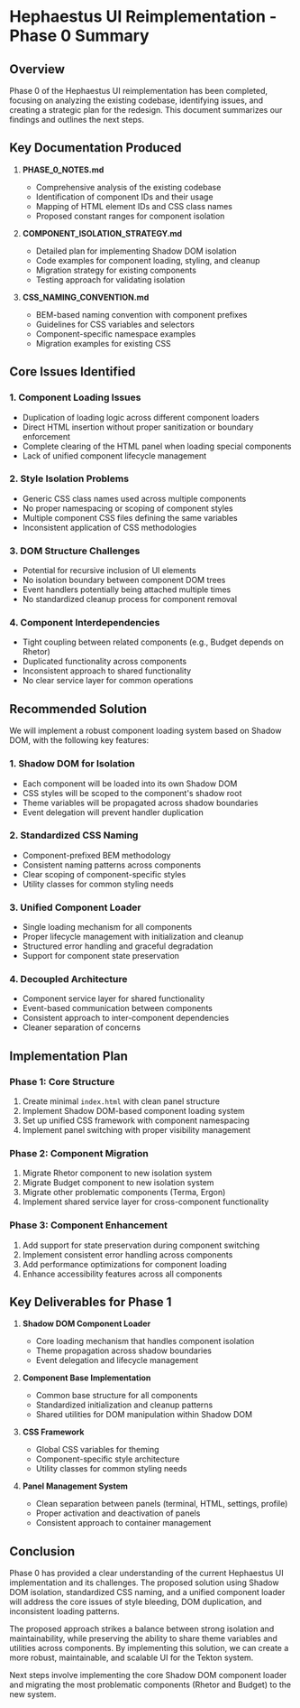 # Hephaestus UI Reimplementation - Phase 0 Summary

## Overview

Phase 0 of the Hephaestus UI reimplementation has been completed, focusing on analyzing the existing codebase, identifying issues, and creating a strategic plan for the redesign. This document summarizes our findings and outlines the next steps.

## Key Documentation Produced

1. **PHASE_0_NOTES.md**
   - Comprehensive analysis of the existing codebase
   - Identification of component IDs and their usage
   - Mapping of HTML element IDs and CSS class names
   - Proposed constant ranges for component isolation

2. **COMPONENT_ISOLATION_STRATEGY.md**
   - Detailed plan for implementing Shadow DOM isolation
   - Code examples for component loading, styling, and cleanup
   - Migration strategy for existing components
   - Testing approach for validating isolation

3. **CSS_NAMING_CONVENTION.md**
   - BEM-based naming convention with component prefixes
   - Guidelines for CSS variables and selectors
   - Component-specific namespace examples
   - Migration examples for existing CSS

## Core Issues Identified

### 1. Component Loading Issues
- Duplication of loading logic across different component loaders
- Direct HTML insertion without proper sanitization or boundary enforcement
- Complete clearing of the HTML panel when loading special components
- Lack of unified component lifecycle management

### 2. Style Isolation Problems
- Generic CSS class names used across multiple components
- No proper namespacing or scoping of component styles
- Multiple component CSS files defining the same variables
- Inconsistent application of CSS methodologies

### 3. DOM Structure Challenges
- Potential for recursive inclusion of UI elements
- No isolation boundary between component DOM trees
- Event handlers potentially being attached multiple times
- No standardized cleanup process for component removal

### 4. Component Interdependencies
- Tight coupling between related components (e.g., Budget depends on Rhetor)
- Duplicated functionality across components
- Inconsistent approach to shared functionality
- No clear service layer for common operations

## Recommended Solution

We will implement a robust component loading system based on Shadow DOM, with the following key features:

### 1. Shadow DOM for Isolation
- Each component will be loaded into its own Shadow DOM
- CSS styles will be scoped to the component's shadow root
- Theme variables will be propagated across shadow boundaries
- Event delegation will prevent handler duplication

### 2. Standardized CSS Naming
- Component-prefixed BEM methodology
- Consistent naming patterns across components
- Clear scoping of component-specific styles
- Utility classes for common styling needs

### 3. Unified Component Loader
- Single loading mechanism for all components
- Proper lifecycle management with initialization and cleanup
- Structured error handling and graceful degradation
- Support for component state preservation

### 4. Decoupled Architecture
- Component service layer for shared functionality
- Event-based communication between components
- Consistent approach to inter-component dependencies
- Cleaner separation of concerns

## Implementation Plan

### Phase 1: Core Structure
1. Create minimal `index.html` with clean panel structure
2. Implement Shadow DOM-based component loading system
3. Set up unified CSS framework with component namespacing
4. Implement panel switching with proper visibility management

### Phase 2: Component Migration
1. Migrate Rhetor component to new isolation system
2. Migrate Budget component to new isolation system
3. Migrate other problematic components (Terma, Ergon)
4. Implement shared service layer for cross-component functionality

### Phase 3: Component Enhancement
1. Add support for state preservation during component switching
2. Implement consistent error handling across components
3. Add performance optimizations for component loading
4. Enhance accessibility features across all components

## Key Deliverables for Phase 1

1. **Shadow DOM Component Loader**
   - Core loading mechanism that handles component isolation
   - Theme propagation across shadow boundaries
   - Event delegation and lifecycle management

2. **Component Base Implementation**
   - Common base structure for all components
   - Standardized initialization and cleanup patterns
   - Shared utilities for DOM manipulation within Shadow DOM

3. **CSS Framework**
   - Global CSS variables for theming
   - Component-specific style architecture
   - Utility classes for common styling needs

4. **Panel Management System**
   - Clean separation between panels (terminal, HTML, settings, profile)
   - Proper activation and deactivation of panels
   - Consistent approach to container management

## Conclusion

Phase 0 has provided a clear understanding of the current Hephaestus UI implementation and its challenges. The proposed solution using Shadow DOM isolation, standardized CSS naming, and a unified component loader will address the core issues of style bleeding, DOM duplication, and inconsistent loading patterns.

The proposed approach strikes a balance between strong isolation and maintainability, while preserving the ability to share theme variables and utilities across components. By implementing this solution, we can create a more robust, maintainable, and scalable UI for the Tekton system.

Next steps involve implementing the core Shadow DOM component loader and migrating the most problematic components (Rhetor and Budget) to the new system.